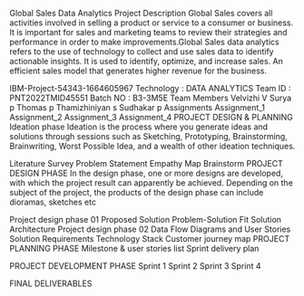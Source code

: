 Global Sales Data Analytics
Project Description
Global Sales covers all activities involved in selling a product or service to a consumer or business. It is important for sales and marketing teams to review their strategies and performance in order to make improvements.Global Sales data analytics refers to the use of technology to collect and use sales data to identify actionable insights. It is used to identify, optimize, and increase sales. An efficient sales model that generates higher revenue for the business.

IBM-Project-54343-1664605967
Technology : DATA ANALYTICS
Team ID : PNT2022TMID45551
Batch NO : B3-3M5E
Team Members
Velvizhi V
Surya p
Thomas p
Thamizhiniyan s
Sudhakar p
Assignments
Assignment_1
Assignment_2
Assignment_3
Assignment_4
PROJECT DESIGN & PLANNING
Ideation phase
Ideation is the process where you generate ideas and solutions through sessions such as Sketching, Prototyping, Brainstorming, Brainwriting, Worst Possible Idea, and a wealth of other ideation techniques.

 Literature Survey
 Problem Statement
 Empathy Map
 Brainstorm
PROJECT DESIGN PHASE
In the design phase, one or more designs are developed, with which the project result can apparently be achieved. Depending on the subject of the project, the products of the design phase can include dioramas, sketches etc

Project design phase 01
 Proposed Solution
 Problem-Solution Fit
 Solution Architecture
Project design phase 02
 Data Flow Diagrams and User Stories
 Solution Requirements
 Technology Stack
 Customer journey map
PROJECT PLANNING PHASE
 Milestone & user stories list
 Sprint delivery plan
 
PROJECT DEVELOPMENT PHASE
 Sprint 1
 Sprint 2
 Sprint 3
 Sprint 4
 
 FINAL DELIVERABLES
 
